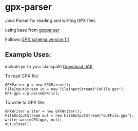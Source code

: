 # gpx-parser
Java Parser for reading and writing GPX files

using base from [gpxparser](http://sourceforge.net/projects/gpxparser/)

Follows [GPX schema version 1.1](http://www.topografix.com/gpx/1/1/)


## Example Uses:
include jar to your classpath [Download JAR](https://github.com/ThomasDaheim/gpx-parser/files/1733762/gpx-parser-1.2.jar.zip)

To read GPX file:


```
GPXParser p = new GPXParser();
FileInputStream in = new FileInputStream("inFile.gpx");
GPX gpx = p.parseGPX(in);
```

To write to GPX file:

```
GPXWriter writer = new GPXWriter();
FileOutputStream out = new FileOutputStream("outFile.gpx");
writer.writeGPX(gpx, out);
out.close();
```
